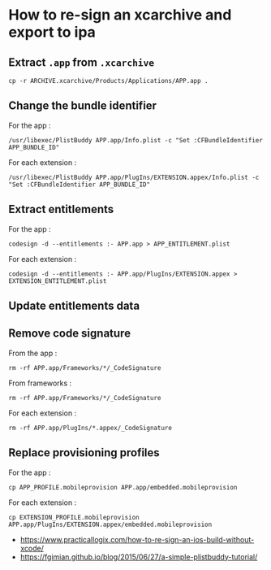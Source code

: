 # How to re-sign an xcarchive and export to ipa

## Extract `.app` from `.xcarchive`
```
cp -r ARCHIVE.xcarchive/Products/Applications/APP.app .
```

## Change the bundle identifier
For the app :
```
/usr/libexec/PlistBuddy APP.app/Info.plist -c "Set :CFBundleIdentifier APP_BUNDLE_ID"
```

For each extension :
```
/usr/libexec/PlistBuddy APP.app/PlugIns/EXTENSION.appex/Info.plist -c "Set :CFBundleIdentifier APP_BUNDLE_ID"
```

## Extract entitlements
For the app :
```
codesign -d --entitlements :- APP.app > APP_ENTITLEMENT.plist
```
For each extension :
```
codesign -d --entitlements :- APP.app/PlugIns/EXTENSION.appex > EXTENSION_ENTITLEMENT.plist
```

## Update entitlements data


## Remove code signature
From the app :
```
rm -rf APP.app/Frameworks/*/_CodeSignature
```

From frameworks :
```
rm -rf APP.app/Frameworks/*/_CodeSignature
```

For each extension :
```
rm -rf APP.app/PlugIns/*.appex/_CodeSignature
```

## Replace provisioning profiles
For the app :
```
cp APP_PROFILE.mobileprovision APP.app/embedded.mobileprovision
```

For each extension :
```
cp EXTENSION_PROFILE.mobileprovision APP.app/PlugIns/EXTENSION.appex/embedded.mobileprovision
```

- https://www.practicallogix.com/how-to-re-sign-an-ios-build-without-xcode/
- https://fgimian.github.io/blog/2015/06/27/a-simple-plistbuddy-tutorial/